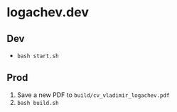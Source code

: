 # logachev.dev

## Dev

- `bash start.sh`

## Prod

1. Save a new PDF to `build/cv_vladimir_logachev.pdf`
2. `bash build.sh`

